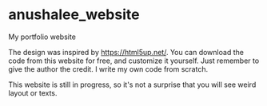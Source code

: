 # anushalee_website
My portfolio website

The design was inspired by https://html5up.net/.
You can download the code from this website for free, and customize it yourself.
Just remember to give the author the credit.
I write my own code from scratch. 

This website is still in progress, so it's not a surprise that you will see weird layout or texts.
